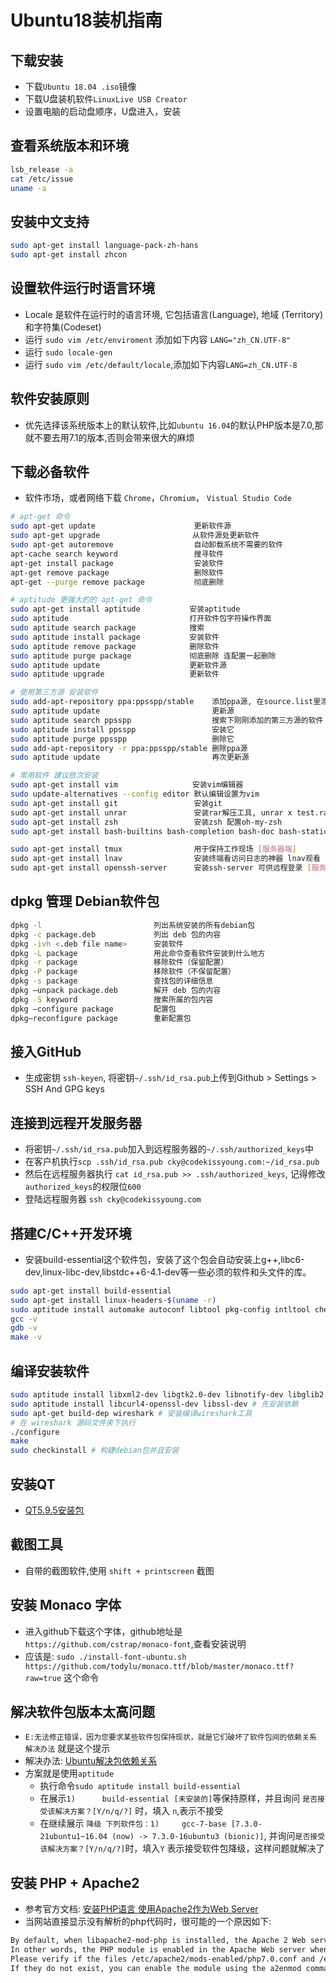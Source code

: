 # Ubuntu18装机指南

## 下载安装

- 下载`Ubuntu 18.04 .iso`镜像
- 下载U盘装机软件`LinuxLive USB Creator`
- 设置电脑的启动盘顺序，U盘进入，安装

## 查看系统版本和环境

```bash
lsb_release -a
cat /etc/issue
uname -a
```

## 安装中文支持

```bash
sudo apt-get install language-pack-zh-hans
sudo apt-get install zhcon
```

## 设置软件运行时语言环境

- Locale 是软件在运行时的语言环境, 它包括语言(Language), 地域 (Territory) 和字符集(Codeset)
- 运行 `sudo vim /etc/enviroment` 添加如下内容 `LANG="zh_CN.UTF-8"`
- 运行 `sudo locale-gen`
- 运行 `sudo vim /etc/default/locale`,添加如下内容`LANG=zh_CN.UTF-8`

## 软件安装原则

- 优先选择该系统版本上的默认软件,比如`ubuntu 16.04`的默认PHP版本是7.0,那就不要去用7.1的版本,否则会带来很大的麻烦

## 下载必备软件

- 软件市场，或者网络下载 `Chrome`，`Chromium`， `Vistual Studio Code`

```bash
# apt-get 命令
sudo apt-get update                      更新软件源
sudo apt-get upgrade　                   从软件源处更新软件
sudo apt-get autoremove                  自动卸载系统不需要的软件
apt-cache search keyword                 搜寻软件
apt-get install package                  安装软件
apt-get remove package                   删除软件
apt-get --purge remove package           彻底删除

# aptitude 更强大的的 apt-get 命令
sudo apt-get install aptitude           安装aptitude
sudo aptitude                           打开软件包字符操作界面
sudo aptitude search package            搜索
sudo aptitude install package           安装软件
sudo aptitude remove package            删除软件
sudo aptitude purge package             彻底删除 连配置一起删除
sudo aptitude update                    更新软件源
sudo aptitude upgrade                   更新软件

# 使用第三方源 安装软件
sudo add-apt-repository ppa:ppsspp/stable    添加ppa源, 在source.list里添加 ppa 源了，同时完成导入key
sudo aptitude update                         更新源
sudo aptitude search ppsspp                  搜索下刚刚添加的第三方源的软件
sudo aptitude install ppsspp                 安装它
sudo aptitude purge ppsspp                   删除它
sudo add-apt-repository -r ppa:ppsspp/stable 删除ppa源
sudo aptitude update                         再次更新源

# 常用软件 建议依次安装
sudo apt-get install vim　               安装vim编辑器
sudo update-alternatives --config editor 默认编辑设置为vim
sudo apt-get install git                 安装git
sudo apt-get install unrar               安装rar解压工具, unrar x test.rar 解压到当前文件夹
sudo apt-get install zsh                 安装zsh 配置oh-my-zsh
sudo apt-get install bash-builtins bash-completion bash-doc bash-static  安装bash自动补全工具

sudo apt-get install tmux                用于保持工作现场 [服务器端]
sudo apt-get install lnav                安装终端看访问日志的神器 lnav观看 [服务器端]
sudo apt-get install openssh-server      安装ssh-server 可供远程登录 [服务器端]
```

## dpkg 管理 Debian软件包

```bash
dpkg -l                         列出系统安装的所有debian包
dpkg -c package.deb             列出 deb 包的内容
dpkg -ivh <.deb file name>      安装软件
dpkg -L package                 用此命令查看软件安装到什么地方
dpkg -r package                 移除软件（保留配置）
dpkg -P package                 移除软件（不保留配置）
dpkg -s package                 查找包的详细信息
dpkg –unpack package.deb        解开 deb 包的内容
dpkg -S keyword                 搜索所属的包内容
dpkg –configure package         配置包
dpkg–reconfigure package        重新配置包
```

## 接入GitHub

- 生成密钥 `ssh-keyen`, 将密钥`~/.ssh/id_rsa.pub`上传到Github > Settings > SSH And GPG keys

## 连接到远程开发服务器

- 将密钥`~/.ssh/id_rsa.pub`加入到远程服务器的`~/.ssh/authorized_keys`中
- 在客户机执行`scp .ssh/id_rsa.pub cky@codekissyoung.com:~/id_rsa.pub`
- 然后在远程服务器执行 `cat id_rsa.pub >> .ssh/authorized_keys`, 记得修改`authorized_keys`的权限位`600`
- 登陆远程服务器 `ssh cky@codekissyoung.com`

## 搭建C/C++开发环境

- 安装build-essential这个软件包，安装了这个包会自动安装上g++,libc6-dev,linux-libc-dev,libstdc++6-4.1-dev等一些必须的软件和头文件的库。

```bash
sudo apt-get install build-essential
sudo apt-get install linux-headers-$(uname -r)
sudo aptitude install automake autoconf libtool pkg-config intltool checkinstall
gcc -v
gdb -v
make -v
```

## 编译安装软件

```bash
sudo aptitude install libxml2-dev libgtk2.0-dev libnotify-dev libglib2.0-dev libevent-dev
sudo aptitude install libcurl4-openssl-dev libssl-dev # 先安装依赖
sudo apt-get build-dep wireshark # 安装编译wireshark工具
# 在 wireshark 源码文件夹下执行
./configure
make
sudo checkinstall # 构建debian包并且安装
```

## 安装QT

- [QT5.9.5安装包](http://download.qt.io/official_releases/qt/5.9/5.9.5/)

## 截图工具

- 自带的截图软件,使用 `shift + printscreen` 截图

## 安装 Monaco 字体

- 进入github下载这个字体，github地址是`https://github.com/cstrap/monaco-font`,查看安装说明
- 应该是: `sudo ./install-font-ubuntu.sh https://github.com/todylu/monaco.ttf/blob/master/monaco.ttf?raw=true` 这个命令

## 解决软件包版本太高问题

- `E:无法修正错误，因为您要求某些软件包保持现状，就是它们破坏了软件包间的依赖关系 解决办法` 就是这个提示
- 解决办法: [Ubuntu解决包依赖关系](https://blog.csdn.net/newmann/article/details/70149021)
- 方案就是使用`aptitude`
  - 执行命令`sudo aptitude install build-essential`
  - 在展示`1)      build-essential [未安装的]`等保持原样，并且询问 `是否接受该解决方案？[Y/n/q/?]` 时，填入 `n`,表示不接受
  - 在继续展示 `降级 下列软件包：1)     gcc-7-base [7.3.0-21ubuntu1~16.04 (now) -> 7.3.0-16ubuntu3 (bionic)]`, 并询问`是否接受该解决方案？[Y/n/q/?]`时，填入`Y` 表示接受软件包降级，这样问题就解决了

## 安装 PHP + Apache2

- 参考官方文档: [安装PHP语言 使用Apache2作为Web Server](https://help.ubuntu.com/lts/serverguide/php.html.en-GB)
- 当网站直接显示没有解析的php代码时，很可能的一个原因如下:

```bash
By default, when libapache2-mod-php is installed, the Apache 2 Web server is configured to run PHP scripts.
In other words, the PHP module is enabled in the Apache Web server when you install the module.
Please verify if the files /etc/apache2/mods-enabled/php7.0.conf and /etc/apache2/mods-enabled/php7.0.load exist.
If they do not exist, you can enable the module using the a2enmod command
```